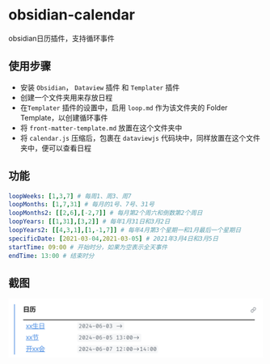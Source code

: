 # obsidian-calendar

obsidian日历插件，支持循环事件

## 使用步骤

- 安装 `Obsidian`， `Dataview` 插件 和 `Templater` 插件
- 创建一个文件夹用来存放日程
- 在`Templater` 插件的设置中，启用 `loop.md` 作为该文件夹的 Folder Template，以创建循环事件
- 将 `front-matter-template.md` 放置在这个文件夹中
- 将 `calendar.js` 压缩后，包裹在 `dataviewjs` 代码块中，同样放置在这个文件夹中，便可以查看日程

## 功能

```yaml
loopWeeks: [1,3,7] # 每周1、周3、周7
loopMonths: [1,7,31] # 每月的1号、7号、31号
loopMonths2: [[2,6],[-2,7]] # 每月第2个周六和倒数第2个周日
loopYears: [[1,31],[3,2]] # 每年1月31日和3月2日
loopYears2: [[4,3,1],[1,-1,7]] # 每年4月第3个星期一和1月最后一个星期日
specificDate: [2021-03-04,2021-03-05] # 2021年3月4日和3月5日
startTime: 09:00 # 开始时分，如果为空表示全天事件
endTime: 13:00 # 结束时分
```

## 截图

![alt text](assets/image-1.png)

